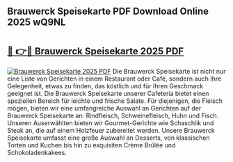 ## Brauwerck Speisekarte PDF Download Online 2025 wQ9NL

# <h2><a href="http://gc7rnq.nevu.top/?p=Brauwerck+Speisekarte">🔗 👉🔴 Brauwerck Speisekarte 2025 PDF</a></h2>

[![Brauwerck Speisekarte 2025 PDF](https://i.imgur.com/dBaPXMq.png)](http://gc7rnq.nevu.top/?p=Brauwerck+Speisekarte)
Die Brauwerck Speisekarte ist nicht nur eine Liste von Gerichten in einem Restaurant oder Café, sondern auch Ihre Gelegenheit, etwas zu finden, das köstlich und für Ihren Geschmack geeignet ist. Die Brauwerck Speisekarte unserer Cafeteria bietet einen speziellen Bereich für leichte und frische Salate. Für diejenigen, die Fleisch mögen, bieten wir eine umfangreiche Auswahl an Gerichten auf der Brauwerck Speisekarte an: Rindfleisch, Schweinefleisch, Huhn und Fisch. Unseren Auserwählten bieten wir Gourmet-Gerichte wie Schaschlik und Steak an, die auf einem Holzfeuer zubereitet werden. Unsere Brauwerck Speisekarte umfasst eine große Auswahl an Desserts, von klassischen Torten und Kuchen bis hin zu exquisiten Crème Brûlée und Schokoladenkakees.
